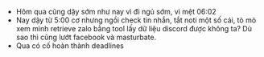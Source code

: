 - Hôm qua cũng dậy sớm như nay vì đi ngủ sớm, vì mệt 06:02
- Nay dậy từ 5:00 cơ nhưng ngồi check tin nhắn, tắt noti một số cái, tò mò xem mình retrieve zalo bằng tool lấy dữ liệu discord được không ta? Dù sao thì cũng lướt facebook và masturbate.
- Qua có cố hoàn thành deadlines